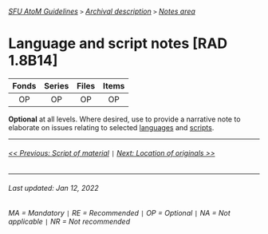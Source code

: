 ###### [SFU AtoM Guidelines](../README.md) `>` [Archival description](overview.md) `>` [Notes area](overview.md#notes-area)

# Language and script notes [RAD 1.8B14]
| Fonds 	| Series 	| Files 	| Items 	|
|:-----:	|:------:	|:-----:	|:-----:	|
|   OP    |   OP    |   OP  	|   OP  	|

**Optional** at all levels. Where desired, use to provide a narrative note to elaborate on issues relating to selected [languages](language.md) and [scripts](script-of-material.md).

---
###### [<< Previous: Script of material](script-of-material.md) `|` [Next: Location of originals >>](location-of-originals.md)
---
###### Last updated: Jan 12, 2022
###### MA = Mandatory `|` RE = Recommended `|` OP = Optional `|` NA = Not applicable `|` NR = Not recommended
